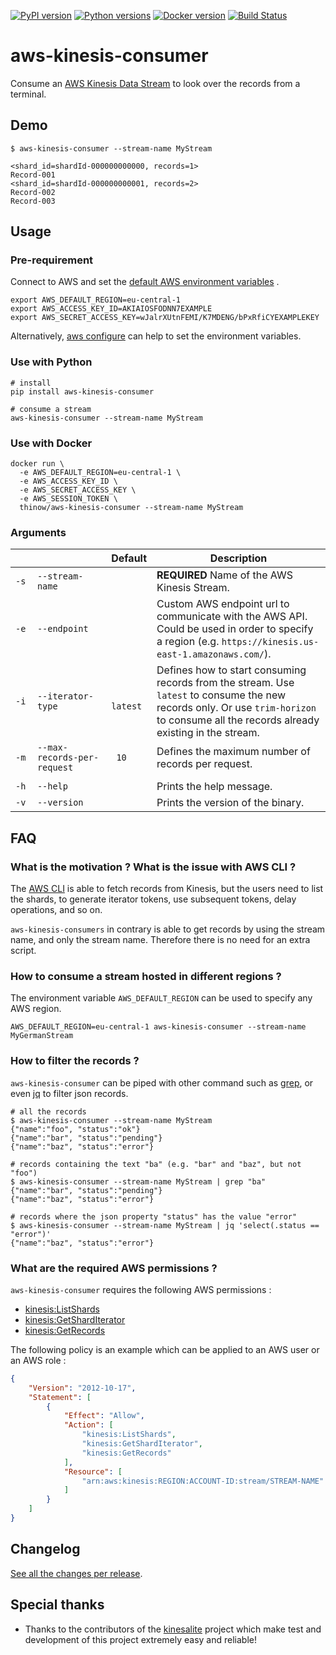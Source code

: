 [![PyPI version](https://img.shields.io/pypi/v/aws-kinesis-consumer.svg)](https://pypi.org/project/aws-kinesis-consumer)
[![Python versions](https://img.shields.io/pypi/pyversions/aws-kinesis-consumer.svg)](https://pypi.org/project/aws-kinesis-consumer)
[![Docker version](https://img.shields.io/docker/v/thinow/aws-kinesis-consumer?sort=semver&label=docker)](https://hub.docker.com/r/thinow/aws-kinesis-consumer)
[![Build Status](https://travis-ci.com/thinow/aws-kinesis-consumer.svg?token=vwaCq8jYcvaxfHBRGUqa&branch=master)](https://travis-ci.com/thinow/aws-kinesis-consumer)

# aws-kinesis-consumer

Consume an [AWS Kinesis Data Stream](https://aws.amazon.com/kinesis/data-streams/) to look over the records from a terminal.

## Demo

```shell
$ aws-kinesis-consumer --stream-name MyStream

<shard_id=shardId-000000000000, records=1>
Record-001
<shard_id=shardId-000000000001, records=2>
Record-002
Record-003
```

## Usage

### Pre-requirement

Connect to AWS and set
the [default AWS environment variables](https://docs.aws.amazon.com/cli/latest/userguide/cli-configure-envvars.html#envvars-list)
.

```shell script
export AWS_DEFAULT_REGION=eu-central-1
export AWS_ACCESS_KEY_ID=AKIAIOSFODNN7EXAMPLE
export AWS_SECRET_ACCESS_KEY=wJalrXUtnFEMI/K7MDENG/bPxRfiCYEXAMPLEKEY
```

Alternatively, [aws configure](https://docs.aws.amazon.com/cli/latest/userguide/cli-configure-files.html#cli-configure-files-methods)
can help to set the environment variables.

### Use with Python

```shell
# install
pip install aws-kinesis-consumer

# consume a stream
aws-kinesis-consumer --stream-name MyStream
```

### Use with Docker

```shell
docker run \
  -e AWS_DEFAULT_REGION=eu-central-1 \
  -e AWS_ACCESS_KEY_ID \
  -e AWS_SECRET_ACCESS_KEY \
  -e AWS_SESSION_TOKEN \
  thinow/aws-kinesis-consumer --stream-name MyStream
```

### Arguments

|      |     | Default | Description |
| ---- | --- | ------- | ----------- |
| `-s` | `--stream-name` |  | **REQUIRED** Name of the AWS Kinesis Stream. |
| `-e` | `--endpoint` |  | Custom AWS endpoint url to communicate with the AWS API. Could be used in order to specify a region (e.g. `https://kinesis.us-east-1.amazonaws.com/`). |
| `-i` | `--iterator-type` | ` latest` | Defines how to start consuming records from the stream. Use `latest` to consume the new records only. Or use `trim-horizon` to consume all the records already existing in the stream. |
| `-m` | `--max-records-per-request` | ` 10` | Defines the maximum number of records per request. |
|<img width="130"/>|<img width="400"/>|<img width="0"/>|<img width="0"/>|
| `-h` | `--help` | | Prints the help message. |
| `-v` | `--version` | | Prints the version of the binary. |

## FAQ

### What is the motivation ? What is the issue with AWS CLI ?

The [AWS CLI](https://awscli.amazonaws.com/v2/documentation/api/latest/reference/kinesis/index.html) is able to fetch
records from Kinesis, but the users need to list the shards, to generate iterator tokens, use subsequent tokens, delay
operations, and so on.

``aws-kinesis-consumers`` in contrary is able to get records by using the stream name, and only the stream name.
Therefore there is no need for an extra script.

### How to consume a stream hosted in different regions ?

The environment variable `AWS_DEFAULT_REGION` can be used to specify any AWS region.

```shell
AWS_DEFAULT_REGION=eu-central-1 aws-kinesis-consumer --stream-name MyGermanStream
```

### How to filter the records ?

`aws-kinesis-consumer` can be piped with other command such as [grep](https://www.man7.org/linux/man-pages/man1/grep.1.html),
or even [jq](https://stedolan.github.io/jq/) to filter json records.

```shell
# all the records
$ aws-kinesis-consumer --stream-name MyStream
{"name":"foo", "status":"ok"}
{"name":"bar", "status":"pending"}
{"name":"baz", "status":"error"}

# records containing the text "ba" (e.g. "bar" and "baz", but not "foo")
$ aws-kinesis-consumer --stream-name MyStream | grep "ba"
{"name":"bar", "status":"pending"}
{"name":"baz", "status":"error"}

# records where the json property "status" has the value "error"
$ aws-kinesis-consumer --stream-name MyStream | jq 'select(.status == "error")'
{"name":"baz", "status":"error"}
```

### What are the required AWS permissions ?

`aws-kinesis-consumer` requires the following AWS permissions :
* [kinesis:ListShards](https://docs.aws.amazon.com/kinesis/latest/APIReference/API_ListShards.html)
* [kinesis:GetShardIterator](https://docs.aws.amazon.com/kinesis/latest/APIReference/API_GetShardIterator.html)
* [kinesis:GetRecords](https://docs.aws.amazon.com/kinesis/latest/APIReference/API_GetRecords.html)

The following policy is an example which can be applied to an AWS user or an AWS role :

```json
{
    "Version": "2012-10-17",
    "Statement": [
        {
            "Effect": "Allow",
            "Action": [
                "kinesis:ListShards",
                "kinesis:GetShardIterator",
                "kinesis:GetRecords"
            ],
            "Resource": [
                "arn:aws:kinesis:REGION:ACCOUNT-ID:stream/STREAM-NAME"
            ]
        }
    ]
}
```

## Changelog

[See all the changes per release](https://github.com/thinow/aws-kinesis-consumer/blob/master/CHANGELOG.md).

## Special thanks

* Thanks to the contributors of the [kinesalite](https://github.com/mhart/kinesalite) project which make test and
  development of this project extremely easy and reliable!
